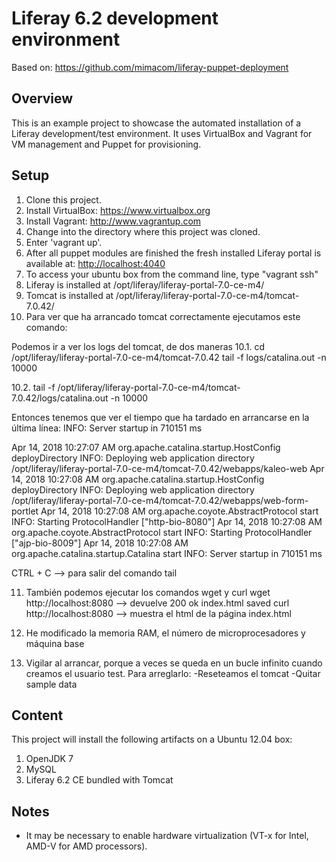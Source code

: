 # Liferay 6.2 development environment

Based on: <https://github.com/mimacom/liferay-puppet-deployment>

## Overview

This is an example project to showcase the automated installation of a Liferay development/test environment. It uses VirtualBox and Vagrant for VM management and Puppet for provisioning.

## Setup

1. Clone this project.
2. Install VirtualBox: <https://www.virtualbox.org>
3. Install Vagrant: <http://www.vagrantup.com>
4. Change into the directory where this project was cloned.
5. Enter 'vagrant up'.
6. After all puppet modules are finished the fresh installed Liferay portal is available at: <http://localhost:4040>
7. To access your ubuntu box from the command line, type "vagrant ssh"
8. Liferay is installed at /opt/liferay/liferay-portal-7.0-ce-m4/
9. Tomcat is installed at /opt/liferay/liferay-portal-7.0-ce-m4/tomcat-7.0.42/
10. Para ver que ha arrancado tomcat correctamente ejecutamos este comando:

Podemos ir a ver los logs del tomcat, de dos maneras
10.1. cd /opt/liferay/liferay-portal-7.0-ce-m4/tomcat-7.0.42
tail -f logs/catalina.out -n 10000

10.2. tail -f /opt/liferay/liferay-portal-7.0-ce-m4/tomcat-7.0.42/logs/catalina.out -n 10000

Entonces tenemos que ver el tiempo que ha tardado en arrancarse en la última línea:
INFO: Server startup in 710151 ms

Apr 14, 2018 10:27:07 AM org.apache.catalina.startup.HostConfig deployDirectory
INFO: Deploying web application directory /opt/liferay/liferay-portal-7.0-ce-m4/tomcat-7.0.42/webapps/kaleo-web
Apr 14, 2018 10:27:08 AM org.apache.catalina.startup.HostConfig deployDirectory
INFO: Deploying web application directory /opt/liferay/liferay-portal-7.0-ce-m4/tomcat-7.0.42/webapps/web-form-portlet
Apr 14, 2018 10:27:08 AM org.apache.coyote.AbstractProtocol start
INFO: Starting ProtocolHandler ["http-bio-8080"]
Apr 14, 2018 10:27:08 AM org.apache.coyote.AbstractProtocol start
INFO: Starting ProtocolHandler ["ajp-bio-8009"]
Apr 14, 2018 10:27:08 AM org.apache.catalina.startup.Catalina start
INFO: Server startup in 710151 ms

CTRL + C --> para salir del comando tail

11. También podemos ejecutar los comandos wget y curl
 wget http://localhost:8080 --> devuelve 200 ok index.html saved
 curl http://localhost:8080 --> muestra el html de la página index.html

12. He modificado la memoria RAM, el número de microprocesadores y máquina base

13. Vigilar al arrancar, porque a veces se queda en un bucle infinito cuando
creamos el usuario test. Para arreglarlo:
-Reseteamos el tomcat
-Quitar sample data
## Content

This project will install the following artifacts on a Ubuntu 12.04 box:

1. OpenJDK 7
2. MySQL
3. Liferay 6.2 CE bundled with Tomcat

## Notes

- It may be necessary to enable hardware virtualization (VT-x for Intel, AMD-V for AMD processors).
